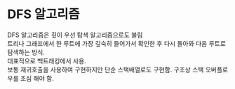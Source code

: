 # DFS 알고리즘

DFS 알고리즘은 깊이 우선 탐색 알고리즘으로도 불림\
트리나 그래프에서 한 루트에 가장 깊숙히 들어가서 확인한 후 다시 돌아와 다음 루트로 탐색하는 방식.\
대표적으로 백트래킹에서 사용.\
보통 재귀호출을 사용하여 구현하지만 단순 스택배열로도 구현함. 구조상 스택 오버플로우를 조심 해야 함.

